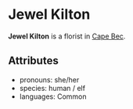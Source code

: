 # Jewel Kilton

**Jewel Kilton** is a florist in [Cape Bec](../cape-bec/cape-bec.md).

## Attributes

- pronouns: she/her
- species: human / elf
- languages: Common
